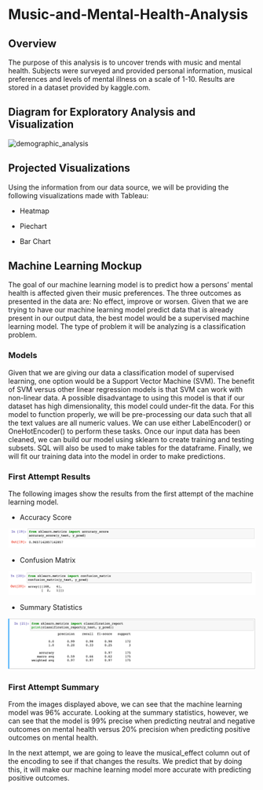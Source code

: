 # Music-and-Mental-Health-Analysis

## Overview

The purpose of this analysis is to uncover trends with music and mental health. Subjects were surveyed and provided personal information, musical preferences and levels of mental illness on a scale of 1-10. Results are stored in a dataset provided by kaggle.com. 


## Diagram for Exploratory Analysis and Visualization


![demographic_analysis](https://github.com/NoelleWright/Music-and-Mental-Health-Analysis/assets/118686588/83f9026e-dea7-42bc-a56e-837ab4653abb)



## Projected Visualizations

Using the information from our data source, we will be providing the following visualizations made with Tableau:

* Heatmap

* Piechart

* Bar Chart

## Machine Learning Mockup

The goal of our machine learning model is to predict how a persons’ mental health is affected given their music preferences. The three outcomes as presented in the data are: No effect, improve or worsen. Given that we are trying to have our machine learning model predict data that is already present in our output data, the best model would be a supervised machine learning model. The type of problem it will be analyzing is a classification problem.

### Models

Given that we are giving our data a classification model of supervised learning, one option would be a Support Vector Machine (SVM). The benefit of SVM versus other linear regression models is that SVM can work with non-linear data.  A possible disadvantage to using this model is that if our dataset has high dimensionality, this model could under-fit the data. For this model to function properly, we will be pre-processing our data such that all the text values are all numeric values. We can use either LabelEncoder() or OneHotEncoder() to perform these tasks. Once our input data has been cleaned, we can build our model using sklearn to create training and testing subsets. SQL will also be used to make tables for the dataframe. Finally, we will fit our training data into the model in order to make predictions.

### First Attempt Results

The following images show the results from the first attempt of the machine learning model. 

- Accuracy Score

![image2](Images/Accuracy_Score_1.png)

- Confusion Matrix

![image3](Images/Confusion_Matrix_1.png)

- Summary Statistics

![image4](Images/Summary_Statistics_1.png)

### First Attempt Summary

From the images displayed above, we can see that the machine learning model was 96% accurate. Looking at the summary statistics, however, we can see that the model is 99% precise when predicting neutral and negative outcomes on mental health versus 20% precision when predicting positive outcomes on mental health.

In the next attempt, we are going to leave the musical_effect column out of the encoding to see if that changes the results. We predict that by doing this, it will make our machine learning model more accurate with predicting positive outcomes. 
